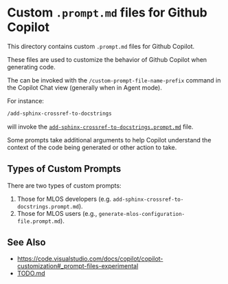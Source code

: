 # Custom `.prompt.md` files for Github Copilot

This directory contains custom `.prompt.md` files for Github Copilot.

These files are used to customize the behavior of Github Copilot when generating code.

The can be invoked with the `/custom-prompt-file-name-prefix` command in the Copilot Chat view (generally when in Agent mode).

For instance:

```txt
/add-sphinx-crossref-to-docstrings
```

will invoke the [`add-sphinx-crossref-to-docstrings.prompt.md`](./add-sphinx-crossref-to-docstrings.prompt.md) file.

Some prompts take additional arguments to help Copilot understand the context of the code being generated or other action to take.

## Types of Custom Prompts

There are two types of custom prompts:

1. Those for MLOS developers (e.g. `add-sphinx-crossref-to-docstrings.prompt.md`).
1. Those for MLOS users (e.g., `generate-mlos-configuration-file.prompt.md`).

## See Also

- <https://code.visualstudio.com/docs/copilot/copilot-customization#_prompt-files-experimental>
- [TODO.md](./TODO.md)
